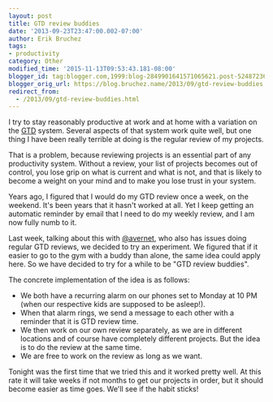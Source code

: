 ```yaml
---
layout: post
title: GTD review buddies
date: '2013-09-23T23:47:00.002-07:00'
author: Erik Bruchez
tags:
- productivity
category: Other
modified_time: '2015-11-13T09:53:43.181-08:00'
blogger_id: tag:blogger.com,1999:blog-2849901641571065621.post-5248723688886611993
blogger_orig_url: https://blog.bruchez.name/2013/09/gtd-review-buddies.html
redirect_from:
  - /2013/09/gtd-review-buddies.html
---
```


I try to stay reasonably productive at work and at home with a variation on the [GTD](http://en.wikipedia.org/wiki/Getting_Things_Done) system. Several aspects of that system work quite well, but one thing I have been really terrible at doing is the regular review of my projects.

That is a problem, because reviewing projects is an essential part of any productivity system. Without a review, your list of projects becomes out of control, you lose grip on what is current and what is not, and that is likely to become a weight on your mind and to make you lose trust in your system.

Years ago, I figured that I would do my GTD review once a week, on the weekend. It's been years that it hasn't worked at all. Yet I keep getting an automatic reminder by email that I need to do my weekly review, and I am now fully numb to it.

Last week, talking about this with [@avernet](https://twitter.com/avernet), who also has issues doing regular GTD reviews, we decided to try an experiment. We figured that if it easier to go to the gym with a buddy than alone, the same idea could apply here. So we have decided to try for a while to be "GTD review buddies".

The concrete implementation of the idea is as follows:

- We both have a recurring alarm on our phones set to Monday at 10 PM (when our respective kids are supposed to be asleep!).
- When that alarm rings, we send a message to each other with a reminder that it is GTD review time.
- We then work on our own review separately, as we are in different locations and of course have completely different projects. But the idea is to do the review at the same time.
- We are free to work on the review as long as we want.

Tonight was the first time that we tried this and it worked pretty well. At this rate it will take weeks if not months to get our projects in order, but it should become easier as time goes. We'll see if the habit sticks!

